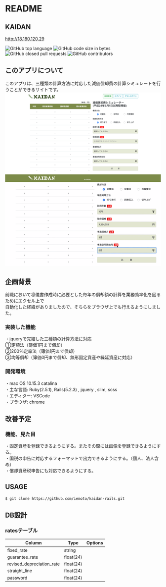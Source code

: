 # README

## KAIDAN
<http://18.180.120.29>

![GitHub top language](https://img.shields.io/github/languages/top/iemoto/kaidan-rails)
![GitHub code size in bytes](https://img.shields.io/github/languages/code-size/iemoto/kaidan-rails)
![GitHub closed pull requests](https://img.shields.io/github/issues-pr-closed-raw/iemoto/kaidan-rails)
![GitHub contributors](https://img.shields.io/github/contributors/iemoto/kaidan-rails)

## このアプリについて
このアプリは、三種類の計算方法に対応した減価償却費の計算シミュレートを行うことができるサイトです。  
![KAIDAN](/materials/toppage.png)
![KAIDAN](/materials/toppage.gif)

## 企画背景　
前職において凛儀書作成時に必要とした毎年の償却額の計算を業務効率化を図るためにエクセル上で  
自動化した経緯がありましたので、そちらをブラウザ上でも行えるようにしました。

### 実装した機能
・jqueryで完結した三種類の計算方法に対応  
  ①定額法（簿価1円まで償却）  
  ②200％定率法（簿価1円まで償却）  
  ③均等償却（簿価0円まで償却、無形固定資産や繰延資産に対応）  

### 開発環境
・mac OS 10.15.3 catalina  
・主な言語: Ruby(2.5.1), Rails(5.2.3) , jquery , slim, scss  
・エディター: VSCode  
・ブラウザ: chrome  

## 改善予定
### 機能、見た目
・固定資産を登録できるようにする。またその際には画像を登録できるようにする。  
・国税の申告に対応するフォーマットで出力できるようにする。（個人、法人含め）  
・償却資産税申告にも対応できるようにする。

## USAGE

```
$ git clone https://github.com/iemoto/kaidan-rails.git
```

## DB設計
### ratesテーブル

|Column|Type|Options|
|------|----|-------|
|fixed_rate|string||
|guarantee_rate|float(24)||
|revised_depreciation_rate|float(24)||
|straight_line|float(24)||
|password|float(24)||
